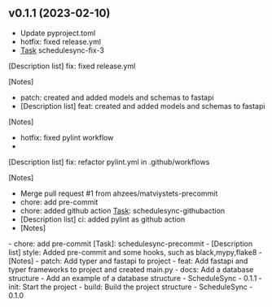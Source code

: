 ## v0.1.1 (2023-02-10)


- Update pyproject.toml
- hotfix: fixed release.yml
- [Task] schedulesync-fix-3

[Description list]
    fix: fixed release.yml
 
[Notes]
    <notes>
- patch: created and added models and schemas to fastapi
- [Description list]
feat: created and added models and schemas to fastapi

[Notes]
<notes>
- hotfix: fixed pylint workflow
- [Task]: schedulesync-githubaction

[Description list]
fix: refactor pylint.yml in .github/workflows

[Notes]
<notes>
- Merge pull request #1 from ahzees/matviystets-precommit
- chore: add pre-commit
- chore: added github action [Task]: schedulesync-githubaction
- [Description list]
ci: added pylint as github action
- [Notes]
<notes>
- chore: add pre-commit [Task]: schedulesync-precommit
- [Description list]
style: Added pre-commit and some hooks, such as black,mypy,flake8
- [Notes]
<notes>
- patch: Add typer and fastapi to project
- feat: Add fastapi and typer frameworks to project and created main.py
- docs: Add  a database structure
- Add an example of a database structure
- ScheduleSync - 0.1.1
- init: Start the project
- build: Build the project structure
- ScheduleSync - 0.1.0
